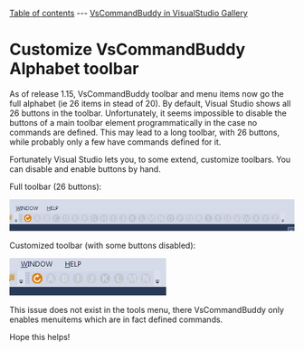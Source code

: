 [Table of contents](_toc.md) --- [VsCommandBuddy in VisualStudio Gallery](http://visualstudiogallery.msdn.microsoft.com/f5da988e-2ec1-4061-a569-46d09733c668) 
# Customize VsCommandBuddy Alphabet toolbar

As of release 1.15, VsCommandBuddy toolbar and menu items now go the full alphabet (ie 26 items in stead of 20). 
By default, Visual Studio shows all 26 buttons in the toolbar. Unfortunately, it seems impossible to disable the buttons of a main toolbar element programmatically in the case no commands are defined. 
This may lead to a long toolbar, with 26 buttons, while probably only a few have commands defined for it.

Fortunately Visual Studio lets you, to some extend, customize toolbars. You can disable and enable buttons by hand.

Full toolbar (26 buttons):

![Full VsCommandBuddy Toolbar](../images/vscommanbuddytoolbar_atoz.png)

Customized toolbar (with some buttons disabled):

![Customized VsCommandBuddy Toolbar](../images/vscommanbuddytoolbar_abijklmn.png)

This issue does not exist in the tools menu, there VsCommandBuddy only enables menuitems which are in fact defined commands.

Hope this helps!



